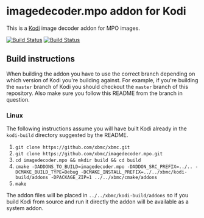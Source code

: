 # imagedecoder.mpo addon for Kodi

This is a [Kodi](http://kodi.tv) image decoder addon for MPO images.

[![Build Status](https://travis-ci.org/xbmc/imagedecoder.mpo.svg?branch=master)](https://travis-ci.org/xbmc/imagedecoder.mpo)
[![Build Status](https://ci.appveyor.com/api/projects/status/github/xbmc/imagedecoder.mpo?svg=true)](https://ci.appveyor.com/project/xbmc/imagedecoder-mpo)

## Build instructions

When building the addon you have to use the correct branch depending on which version of Kodi you're building against. 
For example, if you're building the `master` branch of Kodi you should checkout the `master` branch of this repository. 
Also make sure you follow this README from the branch in question.

### Linux

The following instructions assume you will have built Kodi already in the `kodi-build` directory 
suggested by the README.

1. `git clone https://github.com/xbmc/xbmc.git`
2. `git clone https://github.com/xbmc/imagedecoder.mpo.git`
3. `cd imagedecoder.mpo && mkdir build && cd build`
4. `cmake -DADDONS_TO_BUILD=imagedecoder.mpo -DADDON_SRC_PREFIX=../.. -DCMAKE_BUILD_TYPE=Debug -DCMAKE_INSTALL_PREFIX=../../xbmc/kodi-build/addons -DPACKAGE_ZIP=1 ../../xbmc/cmake/addons`
5. `make`

The addon files will be placed in `../../xbmc/kodi-build/addons` so if you build Kodi from source and run it directly 
the addon will be available as a system addon.
